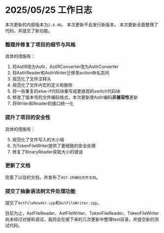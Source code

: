 # 2025/05/25 工作日志

本次更新的内部版本为``2.4.46``。
本次更新不会发行新版本。
本次更新全面整理了代码，并提交了新功能。

### 整理并修复了项目的细节与风格

具体的措施有：
1. 将AstIR改为AstIr，AstIRConverter改为AstIrConverter
2. 将AstIrReader和AstIrWriter迁移至action命名空间
3. 规范化了文件注释头
4. 规范化了文件内宏的定义和删除
5. 将一些重复的else-if代码块重写成更直观的switch代码块
6. 修改了版本号的文件编码格式，本次更新使AstIr编码**非兼容性**更新
7. 将Writer和Reader的接口统一化

### 提升了项目的安全性

具体的措施有：

5. 规范化了文件写入的大小端
6. 为TokenFileWriter提供了更细致的安全处理
7. 修复了BinaryReader获取大小的错误

### 更新了文档

完善了以往的文档，并发布了``AST-IR编码文件文档``。

### 提交了抽象语法树文件处理功能

提交了``AstFileReader.cpp``和``AstFileWriter.cpp``。

目前为止，AstFileReader、AstFileWriter、TokenFileReader、TokenFileWriter尚未经过对接和调试，我将会在接下来的几次更新中整理test目录，并提交新的测试代码。